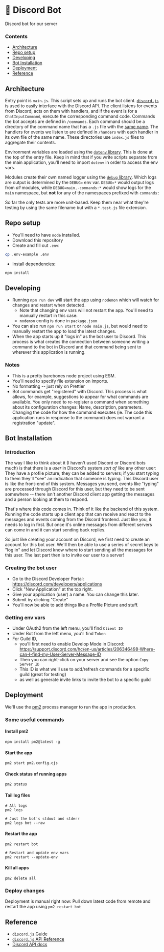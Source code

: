 # 🤖 Discord Bot

Discord bot for our server

### Contents
- [Architecture](#architecture)
- [Repo setup](#repo-setup)
- [Developing](#developing)
- [Bot Installation](#bot-installation)
- [Deployment](#deployment)
- [Reference](#reference)

## Architecture

Entry point is `main.js`. This script sets up and runs the bot client. [`discord.js`](https://discordjs.guide/) is used to easily interface with the Discord API. The client listens for events from Discord, acts on them with handlers, and if the event is for a `ChatInputCommand`, execute the corresponding command code. Commands the bot accepts are defined in `/commands`. Each command should be a directory of the command name that has a `.js` file with the [same name](https://github.com/jasonflorentino/discord-bot-bs/blob/d622524fa72da0a22a34d6ba01daf8743fb59bfd/commands/getCommands.js#L86-L89). The handlers for events we listen to are defined in `/handers` with each handler in its own file of the same name. These directories use `index.js` files to aggregate their contents.

Environment variables are loaded using the [`dotenv` library](https://github.com/motdotla/dotenv). This is done at the top of the entry file. Keep in mind that if you write scripts separate from the main application, you'll need to import `dotenv` in order to access the env vars.

Modules create their own named logger using the [`debug` library](https://github.com/debug-js/debug). Which logs are output is determined by the `DEBUG=` env var. `DEBUG=*` would output logs from _all_ modules, while `DEBUG=main,-commands:*` would show logs for the `main` namespace, but **not** for any of the namespaces prefixed with `commands:`

So far the only tests are more unit-based. Keep them near what they're testing by using the same filename but with a `*.test.js` file extension. 

## Repo setup 
- You'll need to have `node` installed.
- Download this repository
- Create and fill out `.env`:
```bash
cp .env-example .env
```
- Install dependencies:
```bash
npm install
```

## Developing
- Running `npm run dev` will start the app using `nodemon` which will watch for changes and restart when detected.
  - Note that changing env vars will not restart the app. You'll need to manually restart in this case.
  - `nodemon` config is done in `package.json` 
- You can also run `npm run start` or `node main.js`, but would need to manually restart the app to load the latest changes.
- When the app starts up it "logs in" as the bot user to Discord. This process is what creates the connection between someone writing a command to the bot in Discord and that command being sent to wherever this application is running.

### Notes
- This is a pretty barebones node project using ESM.
- You'll need to specify file extension on imports.
- No formatting -- just rely on Prettier
- Bot commands get "registered" with Discord. This process is what allows, for example, suggestions to appear for what commands are available. You only need to re-register a command when something about its configuration changes: Name, description, parameters. Changing the code for how the command executes (ie. The code this application runs in response to the command) does not warrant a registration "update". 

## Bot Installation

### Introduction
The way I like to think about it (I haven't used Discord or Discord bots much) is that there is a _user_ in Discord's system _sort of_ like any other user: They have a profile picture; they can be added to servers; if you start typing to them they'll "see" an indication that someone is typing. This Discord user is like the front-end of this system. Messages you send, events like "typing" are processed through Discord for this user, but they need to be sent somewhere -- there isn't another Discord client app getting the messages and a person looking at them to respond.

That's where this code comes in. Think of it like the backend of this system. Running the code starts up a client app that can receive and react to the messages and events coming from the Discord frontend. Just like you, it needs to log in first. But once it's online messages from different servers can come in and it can start sending back replies.

So just like creating your account on Discord, we first need to create an account for this bot user. We'll then be able to use a series of secret keys to "log in" and let Discord know where to start sending all the messages for this user. The last part then is to invite our user to a server!

### Creating the bot user
- Go to the Discord Developer Portal: https://discord.com/developers/applications
- Click "New Application" at the top right.
- Give your application (user) a name. You can change this later.
- Submit by clicking "Create"
- You'll now be able to add things like a Profile Picture and stuff.

### Getting env vars
- Under OAuth2 from the left menu, you'll find `Client ID`
- Under Bot from the left menu, you'll find `Token`
- For Guild ID, 
  - you'll first need to enable Develop Mode in Discord: https://support.discord.com/hc/en-us/articles/206346498-Where-can-I-find-my-User-Server-Message-ID
  - Then you can right-click on your server and see the option `Copy Server ID`
  - This ID is what we'll use to add/refresh commands for a specific guild (great for testing)
  - as well as generate invite links to invite the bot to a specific guild

## Deployment
We'll use the [pm2](https://pm2.keymetrics.io/docs/usage/quick-start/) process manager to run the app in production. 

### Some useful commands

#### Install pm2
```
npm install pm2@latest -g
```

#### Start the app
```
pm2 start pm2.config.cjs
```

#### Check status of running apps
```
pm2 status
```

#### Tail log files
```
# All logs
pm2 logs

# Just the bot's stdout and stderr
pm2 logs bot --raw
```

#### Restart the app
```
pm2 restart bot

# Restart and update env vars
pm2 restart --update-env
```

#### Kill all apps 
```
pm2 delete all
```

### Deploy changes
Deployment is manual right now: Pull down latest code from remote and restart the app using `pm2 restart bot`

## Reference
- [`discord.js` Guide](https://discordjs.guide/#before-you-begin)
- [`discord.js` API Reference](https://discord.js.org/docs/packages/discord.js/stable#/docs/discord.js/main/general/welcome)
- [Discord API docs](https://discord.com/developers/docs/intro)